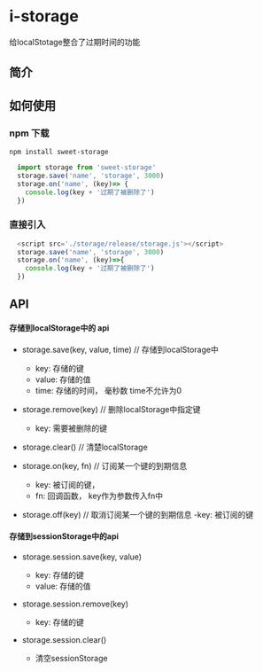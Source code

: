# i-storage
给localStotage整合了过期时间的功能

## 简介


## 如何使用

###  npm 下载
  ```
  npm install sweet-storage
  ```
  
  ```javascript
    import storage from 'sweet-storage'
    storage.save('name', 'storage', 3000)
    storage.on('name', (key)=> {
      console.log(key + '过期了被删除了')
    })
  ```

###  直接引入
  ```javascript
    <script src='./storage/release/storage.js'></script>
    storage.save('name', 'storage', 3000)
    storage.on('name', (key)=>{
      console.log(key + '过期了被删除了')
    })
  ```


## API
  #### 存储到localStorage中的 api

  - storage.save(key, value, time)  // 存储到localStorage中
    - key: 存储的键
    - value: 存储的值
    - time: 存储的时间， 毫秒数  time不允许为0  
  
  - storage.remove(key)     // 删除localStorage中指定键
    - key: 需要被删除的键

  - storage.clear()         // 清楚localStorage

  - storage.on(key, fn)     // 订阅某一个键的到期信息
    - key: 被订阅的键，
    - fn: 回调函数， key作为参数传入fn中

  - storage.off(key)       // 取消订阅某一个键的到期信息
    -key: 被订阅的键



  #### 存储到sessionStorage中的api

  - storage.session.save(key, value)
    - key: 存储的键
    - value: 存储的值

  - storage.session.remove(key)
    - key: 存储的键

  - storage.session.clear()
    - 清空sessionStorage